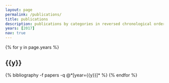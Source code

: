 ```yaml
---
layout: page
permalink: /publications/
title: publications
description: publications by categories in reversed chronological order. # generated by jekyll-scholar.
years: [2017]
nav: true
---
```


<div class="publications">

{% for y in page.years %}
  <h2 class="year">{{y}}</h2>
  {% bibliography -f papers -q @*[year={{y}}]* %}
{% endfor %}

</div>

